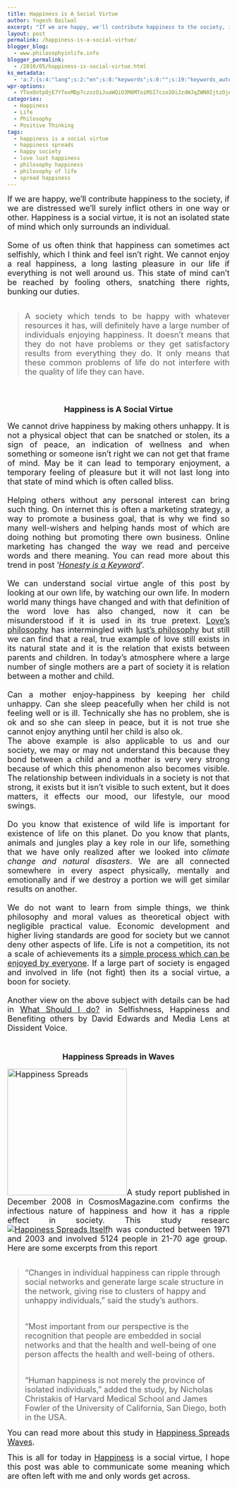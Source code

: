 ```yaml
---
title: Happiness is A Social Virtue
author: Yogesh Bailwal
excerpt: "If we are happy, we'll contribute happiness to the society, if we are distressed we'll surely inflict others in one way or other. Happiness is a social virtue, it is not an isolated state of mind which only surrounds an individual."
layout: post
permalink: /happiness-is-a-social-virtue/
blogger_blog:
  - www.philosophyinlife.info
blogger_permalink:
  - /2010/05/happiness-is-social-virtue.html
ks_metadata:
  - 'a:7:{s:4:"lang";s:2:"en";s:8:"keywords";s:0:"";s:19:"keywords_autoupdate";s:1:"0";s:11:"description";s:0:"";s:22:"description_autoupdate";s:1:"0";s:5:"title";s:0:"";s:6:"robots";s:12:"index,follow";}'
wpr-options:
  - YToxOntpOjE7YToxMDp7czozOiJuaWQiO3M6MToiMSI7czo3OiJzdWJqZWN0IjtzOjA6IiI7czo4OiJ0ZXh0Ym9keSI7czowOiIiO3M6ODoiaHRtbGJvZHkiO3M6MDoiIjtzOjc6ImRpc2FibGUiO2k6MDtzOjE1OiJub2N1c3RvbWl6YXRpb24iO2k6MTtzOjEyOiJub3Bvc3RzZXJpZXMiO2k6MTtzOjEwOiJodG1sZW5hYmxlIjtpOjE7czoxMjoiYXR0YWNoaW1hZ2VzIjtpOjE7czoyMToic2tpcGFjdGl2ZXN1YnNjcmliZXJzIjtpOjA7fX0=
categories:
  - Happiness
  - Life
  - Philosophy
  - Positive Thinking
tags:
  - happiness is a social virtue
  - happiness spreads
  - happy society
  - love lust happiness
  - philosophy happiness
  - philosophy of life
  - spread happiness
---
```

<span style="font-size: large;"> </span><span style="font-size: large;"> </span>

<div style="text-align: justify;">
  <span style="font-size: large;">If we are happy, we&#8217;ll contribute happiness to the society, if we are distressed we&#8217;ll surely inflict others in one way or other. Happiness is a social virtue, it is not an isolated state of mind which only surrounds an individual.</span>
</div>

<div style="text-align: justify;">
  <span style="font-size: large;"><br /> </span>
</div>

<div style="text-align: justify;">
  <span style="font-size: large;">Some of us often think that happiness can sometimes act selfishly, which I think and feel isn&#8217;t right. We cannot enjoy a real happiness, a long lasting pleasure in our life if everything is not well around us. This state of mind can&#8217;t be reached by fooling others, snatching there rights, bunking our duties.</span>
</div>

<div style="text-align: justify;">
  <span style="font-size: large;"><br /> </span>
</div>

> <div style="text-align: justify;">
>   <span style="font-size: large;">A society which tends to be happy with whatever resources it has, will definitely have a large number of individuals enjoying happiness. It doesn&#8217;t means that they do not have problems or they get satisfactory results from everything they do. It only means that these common problems of life do not interfere with the quality of life they can have.</span>
> </div>

<div style="text-align: justify;">
  <span style="font-size: large;"><br /> </span>
</div>

<h2 style="text-align: center;">
  <span style="font-size: large;">Happiness is A Social Virtue</span>
</h2>

<div style="text-align: justify;">
  <span style="font-size: large;">We cannot drive happiness by making others unhappy. It is not a physical object that can be snatched or stolen, its a sign of peace, an indication of wellness and when something or someone isn&#8217;t right we can not get that frame of mind. May be it can lead to temporary enjoyment, a temporary feeling of pleasure but it will not last long into that state of mind which is often called bliss.</span>
</div>

<div style="text-align: justify;">
  <span style="font-size: large;"><br /> </span>
</div>

<div style="text-align: justify;">
  <span style="font-size: large;">Helping others without any personal interest can bring such thing. On internet this is often a marketing strategy, a way to promote a business goal, that is why we find so many well-wishers and helping hands most of which are doing nothing but promoting there own business. Online marketing has changed the way we read and perceive words and there meaning. You can read more about this trend in post &#8216;<a href="http://www.philosophyinlife.info/41/honesty-is-a-keyword.htm" target="_self"><em>Honesty is a Keyword</em></a>&#8216;.</span>
</div>

<div style="text-align: justify;">
  <span style="font-size: large;"><br /> </span>
</div>

<div style="text-align: justify;">
  <span style="font-size: large;">We can understand social virtue angle of this post by looking at our own life, by watching our own life. In modern world many things have changed and with that definition of the word love has also changed, now it can be misunderstood if it is used in its true pretext. <a href="http://www.philosophyinlife.info/28/philosophy-of-love.htm" target="_self">Love&#8217;s philosophy</a> has intermingled with <a href="http://www.philosophyinlife.info/27/philosophy-of-love-vs-lust.htm" target="_self">lust&#8217;s philosophy</a> but still we can find that a real, true example of love still exists in its natural state and it is the relation that exists between parents and children. In today&#8217;s atmosphere where a large number of single mothers are a part of society it is relation between a mother and child.</span>
</div>

<div style="text-align: justify;">
  <span style="font-size: large;"><br /> </span>
</div>

<div style="text-align: justify;">
  <span style="font-size: large;">Can a mother enjoy-happiness by keeping her child unhappy. Can she sleep peacefully when her child is not feeling well or is ill. Technically she has no problem, she is ok and so she can sleep in peace, but it is not true she cannot enjoy anything until her child is also ok. </span>
</div>

<div style="text-align: justify;">
  <span style="font-size: large;">The above example is also applicable to us and our society, we may or may not understand this because they bond between a child and a mother is very very strong because of which this phenomenon also becomes visible. The relationship between individuals in a society is not that strong, it exists but it isn&#8217;t visible to such extent, but it does matters, it effects our mood, our lifestyle, our mood swings.</span>
</div>

<div style="text-align: justify;">
  <span style="font-size: large;"><br /> </span>
</div>

<div style="text-align: justify;">
  <span style="font-size: large;">Do you know that existence of wild life is important for existence of life on this planet. Do you know that plants, animals and jungles play a key role in our life, something that we have only realized after we looked into <em>climate change and natural disasters</em>. We are all connected somewhere in every aspect physically, mentally and emotionally and if we destroy a portion we will get similar results on another.</span>
</div>

<div style="text-align: justify;">
  <span style="font-size: large;"><br /> </span>
</div>

<div style="text-align: justify;">
  <span style="font-size: large;"> We do not want to learn from simple things, we think philosophy and moral values as theoretical object with negligible practical value. Economic development and higher living standards are good for society but we cannot deny other aspects of life. Life is not a competition, its not a scale of achievements its a <a href="http://www.philosophyinlife.info/25/life-is-simple-and-easy-enjoy-life.htm" target="_self">simple process which can be enjoyed by everyone</a>. If a large part of society is engaged and involved in life (not fight) then its a social virtue, a boon for society. </span>
</div>

<div style="text-align: justify;">
  <span style="font-size: large;"><br /> </span>
</div>

<div style="text-align: justify;">
  <span style="font-size: large;">Another view on the above subject with details can be had in <a href="http://dissidentvoice.org/Articles8/Edwards_What-To-Do.htm" target="_blank">What Should I do?</a> in Selfishness, Happiness and Benefiting others by David Edwards and Media Lens at Dissident Voice. </span>
</div>

<div style="text-align: justify;">
  <span style="font-size: large;"><br /> </span>
</div>

<h3 style="text-align: center;">
  <span style="font-size: large;">Happiness Spreads in Waves</span>
</h3>

<div style="text-align: justify;">
  <span style="font-size: large;"><img class="alignleft size-full wp-image-244" title="happiness-spreads" src="http://www.philosophyinlife.info/wp-content/uploads/2010/05/happiness-spreads2.jpg" alt="Happiness Spreads" width="271" height="287" />A study report published in December 2008 in CosmosMagazine.com confirms the infectious nature of happiness and how it has a ripple effect in society. This study researc</span><span style="font-size: large;"><a href="http://www.philosophyinlife.info/43/happiness-is-a-social-virtue.htm"><img class="alignleft size-full wp-image-241" src="http://www.philosophyinlife.info/wp-content/uploads/2010/05/happiness-spreads.jpg" alt="Happiness Spreads Itself" /></a></span><span style="font-size: large;">h was conducted between 1971 and 2003 and involved 5124 people in 21-70 age group.  Here are some excerpts from this report</span>
</div>

<div style="text-align: justify;">
  <span style="font-size: large;"><br /> </span>
</div>

> <span style="font-size: large;">&#8220;Changes in individual happiness can ripple through social networks and generate large scale structure in the network, giving rise to clusters of happy and unhappy individuals,&#8221; said the study&#8217;s authors.</span>  
> <span style="font-size: large;"><br /> </span>  
> <span style="font-size: large;">&#8220;Most important from our perspective is the recognition that people are embedded in social networks and that the health and well-being of one person affects the health and well-being of others.</span>  
> <span style="font-size: large;"><br /> </span>  
> <span style="font-size: large;">&#8220;Human happiness is not merely the province of isolated individuals,&#8221; added the study, by Nicholas Christakis of Harvard Medical School and James Fowler of the University of California, San Diego, both in the USA.</span>

<div style="text-align: justify;">
  <p>
    <span style="font-size: large;">You can read more about this study in <a href="http://www.cosmosmagazine.com/news/2399/happiness-spreads-waves-study-says" target="_blank">Happiness Spreads Waves</a>.</span>
  </p>
  
  <p>
    <span style="font-size: large;">This is all for today in <a href="http://www.philosophyinlife.info/philosophy-of-happiness-2/" target="_self">Happiness</a> is a social virtue, I hope this post was able to communicate some meaning which are often left with me and only words get across. </span>
  </p>
</div>